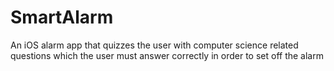 # SmartAlarm
An iOS alarm app that quizzes the user with computer science related questions which the user must answer correctly in order to set off the alarm

